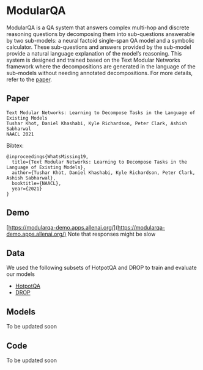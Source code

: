 # ModularQA
ModularQA is a QA system that answers complex multi-hop and discrete reasoning questions by decomposing them into sub-questions answerable by two sub-models: a neural factoid single-span QA model and a symbolic calculator. These sub-questions and answers provided by the sub-model provide a natural language explanation of the
model’s reasoning. This system is designed and trained based on the Text Modular Networks framework where the decompositions are generated in the language of the sub-models without needing annotated decompositions. For more details, refer to the [paper](https://www.semanticscholar.org/paper/0e1d82d24d58433ce9e211551605a0bfd296624f).



## Paper
```
Text Modular Networks: Learning to Decompose Tasks in the Language of Existing Models
Tushar Khot, Daniel Khashabi, Kyle Richardson, Peter Clark, Ashish Sabharwal
NAACL 2021
```
Bibtex:
```
@inproceedings{WhatsMissing19,
  title={Text Modular Networks: Learning to Decompose Tasks in the Language of Existing Models},
  author={Tushar Khot, Daniel Khashabi, Kyle Richardson, Peter Clark, Ashish Sabharwal},
  booktitle={NAACL},
  year={2021}
}
```


## Demo
[https://modularqa-demo.apps.allenai.org/](https://modularqa-demo.apps.allenai.org/)
Note that responses might be slow

## Data
We used the following subsets of HotpotQA and DROP to train and evaluate our models
 * [HotpotQA](https://ai2-public-datasets.s3.amazonaws.com/modularqa/hotpot_subset.zip)
 * [DROP](https://ai2-public-datasets.s3.amazonaws.com/modularqa/drop_subset.zip)


## Models
To be updated soon

## Code
To be updated soon

